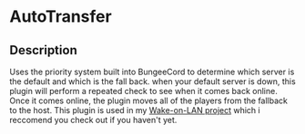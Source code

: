 # AutoTransfer

## Description

Uses the priority system built into BungeeCord to determine which server is the default and which is the fall back. when your default server is down, this plugin will perform a repeated check to see when it comes back online. Once it comes online, the plugin moves all of the players from the fallback to the host. This plugin is used in my [Wake-on-LAN project](https://github.com/TrademarkTHIS/BungeeWoL) which i reccomend you check out if you haven't yet.
